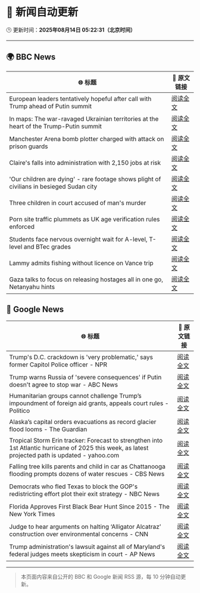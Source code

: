 # 🧠 新闻自动更新

🕒 更新时间：**2025年08月14日 05:22:31（北京时间）**

---

## 🌍 BBC News

| 🌐 标题 | 🔗 原文链接 |
|--------|-------------|
| European leaders tentatively hopeful after call with Trump ahead of Putin summit | [阅读全文](https://www.bbc.com/news/articles/cpv0l9e187yo?at_medium=RSS&at_campaign=rss) |
| In maps: The war-ravaged Ukrainian territories at the heart of the Trump-Putin summit | [阅读全文](https://www.bbc.com/news/articles/cgkrn433lk2o?at_medium=RSS&at_campaign=rss) |
| Manchester Arena bomb plotter charged with attack on prison guards | [阅读全文](https://www.bbc.com/news/articles/ckge2qdr88eo?at_medium=RSS&at_campaign=rss) |
| Claire's falls into administration with 2,150 jobs at risk | [阅读全文](https://www.bbc.com/news/articles/cp8zwdy98k8o?at_medium=RSS&at_campaign=rss) |
| 'Our children are dying' - rare footage shows plight of civilians in besieged Sudan city | [阅读全文](https://www.bbc.com/news/articles/czxp0qyn6dqo?at_medium=RSS&at_campaign=rss) |
| Three children in court accused of man's murder | [阅读全文](https://www.bbc.com/news/articles/cgr99lkjlk4o?at_medium=RSS&at_campaign=rss) |
| Porn site traffic plummets as UK age verification rules enforced | [阅读全文](https://www.bbc.com/news/articles/c17n9k54qz2o?at_medium=RSS&at_campaign=rss) |
| Students face nervous overnight wait for A-level, T-level and BTec grades | [阅读全文](https://www.bbc.com/news/articles/c15lv2xxyy5o?at_medium=RSS&at_campaign=rss) |
| Lammy admits fishing without licence on Vance trip | [阅读全文](https://www.bbc.com/news/articles/cg7jdkmvvv1o?at_medium=RSS&at_campaign=rss) |
| Gaza talks to focus on releasing hostages all in one go, Netanyahu hints | [阅读全文](https://www.bbc.com/news/articles/c9vd734vv0yo?at_medium=RSS&at_campaign=rss) |

## 📰 Google News

| 🌐 标题 | 🔗 原文链接 |
|--------|-------------|
| Trump's D.C. crackdown is 'very problematic,' says former Capitol Police officer - NPR | [阅读全文](https://news.google.com/rss/articles/CBMif0FVX3lxTE51aDQyMkVYeWNKYWo0YVJDMkFYVUxtWXJuc3BpYV9SckJMU2RCQ3ZQTmFCVC1UckVmN2NsTXVLMGU4bGJyU0dJRjRHYzlOTTA1LUdleFdXRXN6Y0xpRlBheDBzaGw2UFFvWEN4MzJSamoxdUhucGlsNnplYVdPZGc?oc=5) |
| Trump warns Russia of 'severe consequences' if Putin doesn't agree to stop war - ABC News | [阅读全文](https://news.google.com/rss/articles/CBMirAFBVV95cUxOWFNfeGFqZmYtTWxuODBTNHAwZl8zbTJNZ1d4RjBFUFlaZ0duTEZPaDB0TGxLejdBM2xJb1I3cjZnbUR4UExLbW84eGljajVZM0xTTEJZNk9kMmRuZGVYUlVjSE1zR2RQOXBtNHd1ZFhyb3E5SlFXS21JSXNIenJMS0Z3YTQtTDc4aUw4VzBrT0Z2eERaVXZOd210aEJzVFpELW5zcnRMM2tXQk960gGyAUFVX3lxTFBlZUNsRmtGa2owY1NKVVhGbEF2RjdvQm1ReV9HYVFxTWN1eGJ1T21nTllSZS1wcjRFb2hweGNwMFBhZ0kzOGJUa3lSYXhKS24yMkYtT2E1enJ2aTJwV2g5UjZHZGw4bDlCRTdBbG9OSW5NSXZWUWlYVXA3dGFRYlotSnZNbDZqdGc3LTNyVjRPT2ZBZDkyY3FfUHQxYlZrSURkUV9OVFE1Um9kVnBsNjFIUXc?oc=5) |
| Humanitarian groups cannot challenge Trump’s impoundment of foreign aid grants, appeals court rules - Politico | [阅读全文](https://news.google.com/rss/articles/CBMi4AFBVV95cUxQZzRCTFVPanlfenctTDBfdFVVUHlnUi1WakdZaFdURGgyQ0RKRmNORzRraXNZVXVlVFFxOWJKb1FKalRXV2RkWUxFNTc3RGJLTVJPWG1CS0JTRXNEaEs4VGlSNzhXOGFKaW1EWEJ1aFJURVluempVNFQ0V1Y1OHFfQ1FXZ2k4MWVzOHBfSGVTZUdoOFlwd0pzYlhuWWNNMEtQU2NiLXVBV2RUOGVUUWEzYzZ2SEdZby04VWNEVzZMYmkxUXNfZUVvVHF4dnlmei01M1g3YWNfMGdQdmZBS3hJTg?oc=5) |
| Alaska’s capital orders evacuations as record glacier flood looms - The Guardian | [阅读全文](https://news.google.com/rss/articles/CBMilgFBVV95cUxNdXN1YVBVWll4TC0xTC14cmlvcFRWMEd2SHU5UWpGN2ZZNVlWRTRUVl83VGhvdGFBYU5JczEwRklnMnFCMXNuN1lyQXBqMWdsQ0hJOXpqci1DWDB1eXNvQlM0MlVWbE5jVW4zMF9NTWh6US1YSnpZblBhZUh4YzN2aElDT1VQT2xLNjZSdG1IbWl1Q0JGMlE?oc=5) |
| Tropical Storm Erin tracker: Forecast to strengthen into 1st Atlantic hurricane of 2025 this week, as latest projected path is updated - yahoo.com | [阅读全文](https://news.google.com/rss/articles/CBMioAJBVV95cUxPcjkxRHhKMWdYVW9SVFFoenozMmxDUHBwU1hPM1FvbE1INU1zYXZMYjdPYktjUWprSVFNSUlMbWxYNVJpZWVWbk5EdkMwbS1tYURjZEdKZjVhMllBWDFGWnFDTVRkMUJVNV82VERqdjVkZlJIUFpSbVhrQ2RCTTV5VkhFUExMWENrdUhZQ2h1djdpbXM4THZpeGtVSUl4bEYwc20tTzJ1OW5VcWMtRU1jNWRTbDlIMHk2Z2JuZy1qMGY3amx0TnJKMmVHS2h1WmZ3cTBTMjNNeVZESl9qbDZsSWJBSVc5TEdZMFNuMENkeDZnbzYtOWxjVFlYV3N5QS1iTDJ3WmVJVzRVcVhvNEJ2Z1BWcVNKNHdhMHp1cTNFdGE?oc=5) |
| Falling tree kills parents and child in car as Chattanooga flooding prompts dozens of water rescues - CBS News | [阅读全文](https://news.google.com/rss/articles/CBMiowFBVV95cUxQSlhPbXlFdkZ5d0JaT29uVWloNURvUGh3NjJYTm1LX3Y2eGZVcW5iR1VCMVVWQkdmWWY2ODYxWm5mSl9VRC1wd0EydWdYVklpRTJNODN1c21RcXI3YmJnaXozTV9xeEFuWnFJZHVqWmJaVElDOVNndE5nakYwaTE2dTZGR3liVVNNYnB0dzFpLVJfMG1lM2tMWkl1ckthMW5MUmJn0gGoAUFVX3lxTE9jNlVrUklBZWFFSkpPUW5xdHo3bnU2WGVUcTZHUklQb2R3TWxuOEY0N245bGd5aVdnc3hjaXZxWlJOUDdxYk1aZy1MQUFUenhsNFJuTUJ2TmNQYWtTSUljNUwwZmZTNTlOVGZkSHRvQzluSHpHa1RhVWV3WTd0WFpXVjVCTmZNelZiWWRabXVMTWNOSWFQTjZMQ3lETHVuVzVjQWFGR2h5Zw?oc=5) |
| Democrats who fled Texas to block the GOP's redistricting effort plot their exit strategy - NBC News | [阅读全文](https://news.google.com/rss/articles/CBMiwgFBVV95cUxPSmJlU2JUNUpuU3pmRFY1SUNkb3JfeTJudlBHczlOdWprWWpWRzlUU09hOUU3a1NYcjFmbkZVLTlYeVRxMWtCTi15MXRrU3lNa29jeWN0YzdFM3VOMlp1M0daWFIweElEVndpYWtYTlo2dzJ1LUx5RTVSYk1aNFB0a3F4cjd4MV9jMWYyVmFNelRndTM5bzhlQ2ZBTkJNZGVhT1FTSmpzcDhFWE5QcEE1b3JxLXRNQ3NyX2piZno3YzQyZ9IBVkFVX3lxTE0wVFUybUo4SWdNWlI1bWZkSzlLMTZUVUgzWUdEYU13OW5CdE4zT1NoX1lDVjg4V3JrYjBfc2ZXemV5OC1kLVpGdlJIREZ6LTBScEgwSU5B?oc=5) |
| Florida Approves First Black Bear Hunt Since 2015 - The New York Times | [阅读全文](https://news.google.com/rss/articles/CBMidEFVX3lxTE1RN2cyRy1nLWljUjNyWTVxMERjbTIwbGpQRG4yRllwVGg1TUY5U1R5N0lJY3dBSnk3V3k2Ukh5SWxMa3JqT2ZWdW91SzVkMTRvcHpDVzluelE4ZE5pekFVTlM3dXVueXd3ZXkxcTdha0djck5I?oc=5) |
| Judge to hear arguments on halting ‘Alligator Alcatraz’ construction over environmental concerns - CNN | [阅读全文](https://news.google.com/rss/articles/CBMiggFBVV95cUxNcWY3NzZaSm15Q3Bqd3pIcXdyeE5hcFVFeXZuZGZ0WWlMUUpOMlZuTXo5R2RqOEU2M1NmWmI2WEgyNkt4dl9TbzZOT1ZkQ0U0a0g4RmZEdXdnNzY2LXktVnl4aG1VVVpMdXlfenQ5Slp6aW1OclBIVWZfRXRWY3BpRFl30gGHAUFVX3lxTFByQlNyMjRCMUQtdnpIeEVNZzI0dW5INTdDbE4wQ1ZqbXctc0FMTF8tZ3pQYUd6cDBnQ2lKSk1tLW4xRXVqeWdqOXN4a1dacl83V0Q3T1Zwb0tfYlA2Q214d2Q0UGxWTy1vemlXZnB2YTdkeVhhbDBJR3hHMHlNMnM2cWtyQThDSQ?oc=5) |
| Trump administration's lawsuit against all of Maryland's federal judges meets skepticism in court - AP News | [阅读全文](https://news.google.com/rss/articles/CBMiowFBVV95cUxNTlNNa1NuQ1E5TjBWM1dJZlNZTTl2ZDRyYVplV3YteXhDbkpybE5PUlBCTkF5RmtMT1ZUSFR0YTFGdFIwUnpfMGJZN0JEZ1NVQ3dmWmNkekZ3clVzTTF2Q1RHYmE5MkZtZGdXYjlVQkJFVWhndmpkNFh5TEoyNlRyWmtrQ1lXak9JanhUQk1McW5qaVVtTXh4WFN2bmdXZUd2MDlR?oc=5) |

---
> 本页面内容来自公开的 BBC 和 Google 新闻 RSS 源，每 10 分钟自动更新。